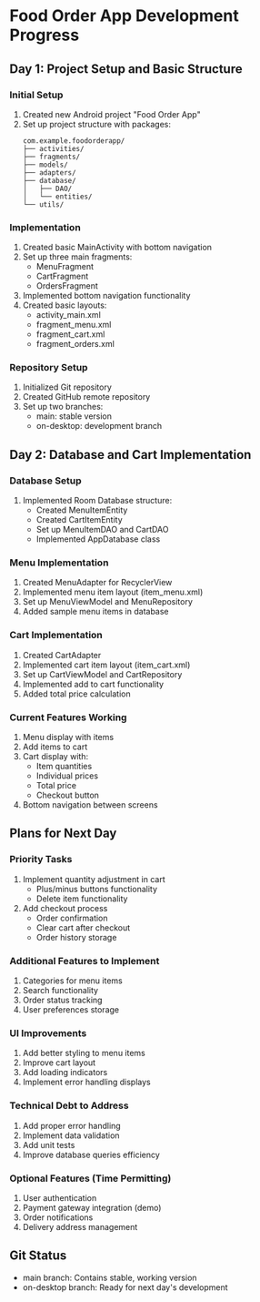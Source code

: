 # Food Order App Development Progress

## Day 1: Project Setup and Basic Structure

### Initial Setup
1. Created new Android project "Food Order App"
2. Set up project structure with packages:
   ```
   com.example.foodorderapp/
   ├── activities/
   ├── fragments/
   ├── models/
   ├── adapters/
   ├── database/
   │   ├── DAO/
   │   └── entities/
   └── utils/
   ```

### Implementation
1. Created basic MainActivity with bottom navigation
2. Set up three main fragments:
   - MenuFragment
   - CartFragment
   - OrdersFragment
3. Implemented bottom navigation functionality
4. Created basic layouts:
   - activity_main.xml
   - fragment_menu.xml
   - fragment_cart.xml
   - fragment_orders.xml

### Repository Setup
1. Initialized Git repository
2. Created GitHub remote repository
3. Set up two branches:
   - main: stable version
   - on-desktop: development branch

## Day 2: Database and Cart Implementation

### Database Setup
1. Implemented Room Database structure:
   - Created MenuItemEntity
   - Created CartItemEntity
   - Set up MenuItemDAO and CartDAO
   - Implemented AppDatabase class

### Menu Implementation
1. Created MenuAdapter for RecyclerView
2. Implemented menu item layout (item_menu.xml)
3. Set up MenuViewModel and MenuRepository
4. Added sample menu items in database

### Cart Implementation
1. Created CartAdapter
2. Implemented cart item layout (item_cart.xml)
3. Set up CartViewModel and CartRepository
4. Implemented add to cart functionality
5. Added total price calculation

### Current Features Working
1. Menu display with items
2. Add items to cart
3. Cart display with:
   - Item quantities
   - Individual prices
   - Total price
   - Checkout button
4. Bottom navigation between screens

## Plans for Next Day

### Priority Tasks
1. Implement quantity adjustment in cart
   - Plus/minus buttons functionality
   - Delete item functionality
2. Add checkout process
   - Order confirmation
   - Clear cart after checkout
   - Order history storage

### Additional Features to Implement
1. Categories for menu items
2. Search functionality
3. Order status tracking
4. User preferences storage

### UI Improvements
1. Add better styling to menu items
2. Improve cart layout
3. Add loading indicators
4. Implement error handling displays

### Technical Debt to Address
1. Add proper error handling
2. Implement data validation
3. Add unit tests
4. Improve database queries efficiency

### Optional Features (Time Permitting)
1. User authentication
2. Payment gateway integration (demo)
3. Order notifications
4. Delivery address management

## Git Status
- main branch: Contains stable, working version
- on-desktop branch: Ready for next day's development

